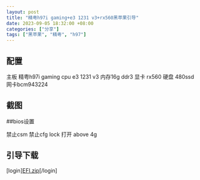```yaml
---
layout: post
title: "精粤h97i gaming+e3 1231 v3+rx560黑苹果引导"
date: 2023-09-05 18:32:00 +08:00
categories: ["分享"]
tags: ["黑苹果", "精粤", "h97"]
---
```


## 配置

主板 精粤h97i gaming
cpu e3 1231 v3
内存16g ddr3
显卡 rx560
硬盘 480ssd
网卡bcm943224


## 截图

##bios设置

禁止csm
禁止cfg lock
打开 above 4g

## 引导下载
[login][EFI.zip](https://blogcdn.asbid.cn/2023/09/05/1693920869.zip)[/login]